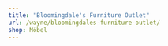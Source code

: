 ```yaml
---
title: "Bloomingdale's Furniture Outlet"
url: /wayne/bloomingdales-furniture-outlet/
shop: Möbel
---
```

